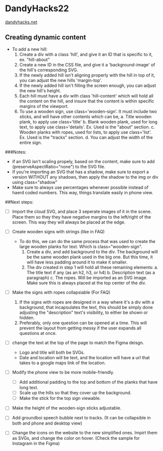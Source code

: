# DandyHacks22

[dandyhacks.net](https://dandyhacks.net/)

## Creating dynamic content

- To add a new hill:
  1. Create a div with a class 'hill', and give it an ID that is specific to it, ex. "hill-about"
  2. Create a new ID in the CSS file, and give it a 'background-image' of the hill's corresponding SVG.
  3. If the newly added hill isn't aligning properly with the hill in top of it, you can adjust the new hills 'margin-top'.
  4. If the newly added hill isn't filling the screen enough, you can adjust the new hill's height.
  5. Each hill must have a div with class 'hill-content' which will hold all the content on the hill, and insure that the content is within specific margins of the viewport.
  6. To use a wooden sign, use class='wooden-sign'. It must include two sticks, and will have other contents which can be,
     a. Title wooden plank, to apply use class='title'
     b. Blank wooden plank, used for long text, to apply use class='details'. Ex. Used is the "about" section.
     c. Wooden planks with ropes, used for lists, to apply use class='list'. Ex. Used is the "tracks" section.
     d. You can adjust the width of the entire sign.

###Notes:

- if an SVG isn't scaling propely, based on the content, make sure to add (preserveAspectRatio="none") to the SVG file.
- If you're importing an SVG that has a shadow, make sure to export a version WITHOUT any shadows, then apply the shadow to the img or div using class="shadow"
- Make sure to always use percentages whenever possible instead of haerd coded numbers. This way, things translate easily in phone view.

##Next steps:

- [ ] Import the cloud SVG, and place 3 seperate images of it in the scene. Place them so they they have negative margins to the left/right of the screen. This way they will always be placed at the edge.
- [ ] Create wooden signs with strings (like in FAQ)

  - To do this, we can do the same process that was used to create the large wooden planks for text. Which is class="wooden-sign".
    1. Create a div, and add background to the div. The background will be the same wooden plank used in the big one. But this time, it will have less padding around it to make it smaller.
    2. The div created in step 1 will hold all these remaining elements:
       a. The title text if any (as an h2, h3, or h4)
       b. Description text (as a paragraph)
       c. The ropes. Will be imported as an SVG image. Make sure this is always placed at the top center of the div.

- [ ] Make the signs with ropes collapsiable (For FAQ)
  1. If the signs with ropes are designed in a way where it's a div with a background, that incapsulates the text, this should be simply done adjusting the "description" text's visibility, to either be shown or hidden.
  2. Preferably, only one question can be opened at a time. This will prevent the layout from getting messy if the user expands all questions at once.
- [ ] change the text at the top of the page to match the Figma deisgn.
  - Logo and title will both be SVGs.
  - Date and location will be text, and the location will have a url that takes to a google maps link of the location.
- [ ] Modify the phone view to be more mobile-friendly.
  - [ ] Add additional padding to the top and bottom of the planks that have long text.
  - [ ] Scale up the hills so that they cover up the background.
  - [ ] Make the stick for the top sign viewable.
- [ ] Make the height of the wooden-sign sticks adjustable.
- [ ] Add groundboi speech bubble next to tracks. (It can be collapsible in both and phone and desktop view)
- [ ] Change the icons on the website to the new simplified ones. Impirt them as SVGs, and change the color on hover. (Check the sample for Instagram in the Figma)
